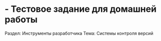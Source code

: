 # - Тестовое задание для домашней работы
Раздел: Инструменты разработчика
Тема: Системы контроля версий
